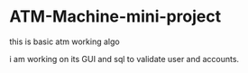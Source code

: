# ATM-Machine-mini-project
this is basic atm working algo 

i am working on its GUI and  sql to validate user and accounts. 
